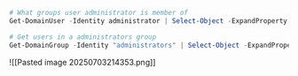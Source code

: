 ```powershell
# What groups user administrator is member of
Get-DomainUser -Identity administrator | Select-Object -ExpandProperty memberof

# Get users in a administrators group
Get-DomainGroup -Identity "administrators" | Select-Object -ExpandProperty member


```
![[Pasted image 20250703214353.png]]


